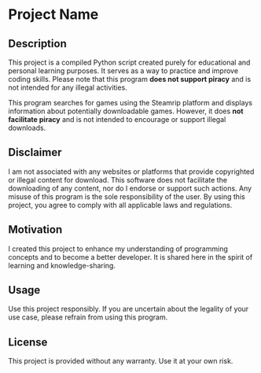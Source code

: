 # Project Name

## Description
This project is a compiled Python script created purely for educational and personal learning purposes. It serves as a way to practice and improve coding skills. Please note that this program **does not support piracy** and is not intended for any illegal activities.

This program searches for games using the Steamrip platform and displays information about potentially downloadable games. However, it does **not facilitate piracy** and is not intended to encourage or support illegal downloads.

## Disclaimer
I am not associated with any websites or platforms that provide copyrighted or illegal content for download. This software does not facilitate the downloading of any content, nor do I endorse or support such actions. Any misuse of this program is the sole responsibility of the user. By using this project, you agree to comply with all applicable laws and regulations.

## Motivation
I created this project to enhance my understanding of programming concepts and to become a better developer. It is shared here in the spirit of learning and knowledge-sharing.

## Usage
Use this project responsibly. If you are uncertain about the legality of your use case, please refrain from using this program.

## License
This project is provided without any warranty. Use it at your own risk.
